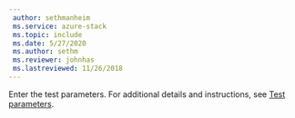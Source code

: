 ```yaml
---
 author: sethmanheim
 ms.service: azure-stack
 ms.topic: include
 ms.date: 5/27/2020
 ms.author: sethm
 ms.reviewer: johnhas
 ms.lastreviewed: 11/26/2018
---
```


Enter the test parameters. For additional details and instructions, see [Test parameters](../azure-stack-vaas-parameters.md#test-parameters).